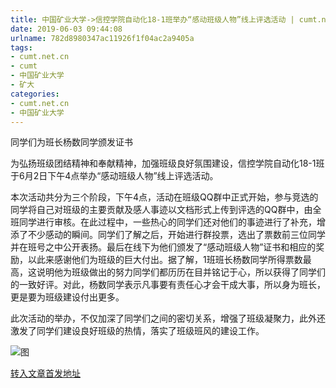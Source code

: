 ```yaml
---
title: 中国矿业大学->信控学院自动化18-1班举办“感动班级人物”线上评选活动 | cumt.net.cn
date: 2019-06-03 09:44:08
urlname: 782d8980347ac11926f1f04ac2a9405a
tags: 
- cumt.net.cn
- cumt
- 中国矿业大学
- 矿大
categories:
- cumt.net.cn
- 中国矿业大学
---
```



同学们为班长杨数同学颁发证书

为弘扬班级团结精神和奉献精神，加强班级良好氛围建设，信控学院自动化18-1班于6月2日下午4点举办“感动班级人物”线上评选活动。

本次活动共分为三个阶段，下午4点，活动在班级QQ群中正式开始，参与竞选的同学将自己对班级的主要贡献及感人事迹以文档形式上传到评选的QQ群中，由全班同学进行审核。在此过程中，一些热心的同学们还对他们的事迹进行了补充，增添了不少感动的瞬间。同学们了解之后，开始进行群投票，选出了票数前三位同学并在班号之中公开表扬。最后在线下为他们颁发了“感动班级人物”证书和相应的奖励，以此来感谢他们为班级的巨大付出。据了解，1班班长杨数同学所得票数最高，这说明他为班级做出的努力同学们都历历在目并铭记于心，所以获得了同学们的一致好评。对此，杨数同学表示凡事要有责任心才会干成大事，所以身为班长，更是要为班级建设付出更多。

此次活动的举办，不仅加深了同学们之间的密切关系，增强了班级凝聚力，此外还激发了同学们建设良好班级的热情，落实了班级班风的建设工作。



![图](http://xwzx.cumt.edu.cn/_upload/article/images/2d/07/eb22751047febd64c8f11b62a532/c65064da-2300-4e71-8fe8-3e1d2b87ca0c.png)

[转入文章首发地址](http://xwzx.cumt.edu.cn/0e/20/c523a527904/page.htm)